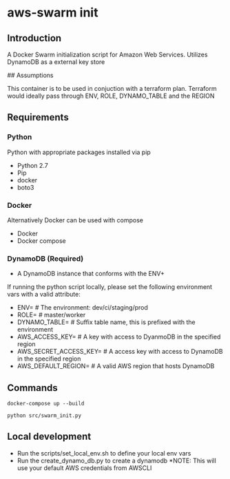 # aws-swarm init

## Introduction

A Docker Swarm initialization script for Amazon Web Services.  Utilizes DynamoDB as a external key store

## Assumptions 

This container is to be used in conjuction with a terraform plan.  Terraform would ideally pass through ENV, ROLE, DYNAMO_TABLE and the REGION 

## Requirements
### Python
Python with appropriate packages installed via pip
* Python 2.7
* Pip
 * docker
 * boto3

### Docker
Alternatively Docker can be used with compose
* Docker
* Docker compose

### DynamoDB (Required)

* A DynamoDB instance that conforms with the ENV+

If running the python script locally, please set the following environment vars with a valid attribute:

* ENV=                    # The environment: dev/ci/staging/prod
* ROLE=                   # master/worker
* DYNAMO_TABLE=           # Suffix table name, this is prefixed with the environment
* AWS_ACCESS_KEY=         # A key with access to DyanmoDB in the specified region
* AWS_SECRET_ACCESS_KEY=  # A access key with access to DynamoDB in the specified region
* AWS_DEFAULT_REGION=     # A valid AWS region that hosts DynamoDB

## Commands

```docker-compose up --build```

```python src/swarm_init.py```

## Local development

* Run the scripts/set_local_env.sh to define your local env vars
* Run the create_dynamo_db.py to create a dynamodb *NOTE: This will use your default AWS credentials from AWSCLI